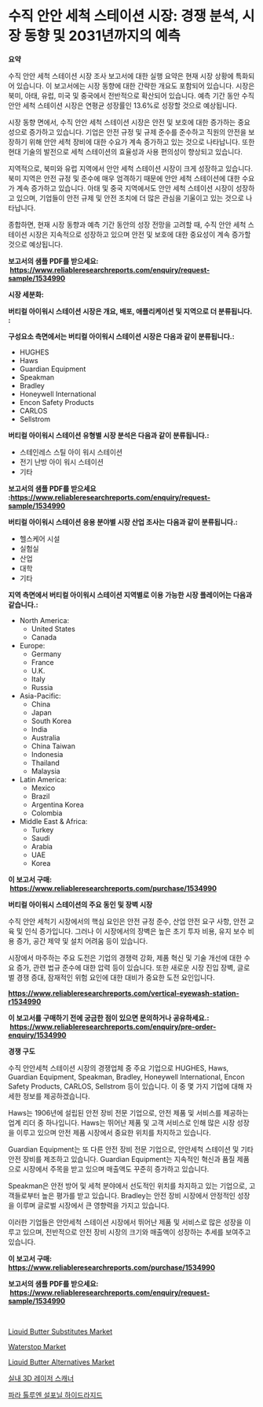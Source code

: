 <p><h1>수직 안안 세척 스테이션 시장: 경쟁 분석, 시장 동향 및 2031년까지의 예측</h1></p><p><strong>요약</strong></p>
<p><p>수직 안안 세척 스테이션 시장 조사 보고서에 대한 실행 요약은 현재 시장 상황에 특화되어 있습니다. 이 보고서에는 시장 동향에 대한 간략한 개요도 포함되어 있습니다. 시장은 북미, 아태, 유럽, 미국 및 중국에서 전반적으로 확산되어 있습니다. 예측 기간 동안 수직 안안 세척 스테이션 시장은 연평균 성장률인 13.6%로 성장할 것으로 예상됩니다.</p><p>시장 동향 면에서, 수직 안안 세척 스테이션 시장은 안전 및 보호에 대한 증가하는 중요성으로 증가하고 있습니다. 기업은 안전 규정 및 규제 준수를 준수하고 직원의 안전을 보장하기 위해 안안 세척 장비에 대한 수요가 계속 증가하고 있는 것으로 나타납니다. 또한 현대 기술의 발전으로 세척 스테이션의 효율성과 사용 편의성이 향상되고 있습니다.</p><p>지역적으로, 북미와 유럽 지역에서 안안 세척 스테이션 시장이 크게 성장하고 있습니다. 북미 지역은 안전 규정 및 준수에 매우 엄격하기 때문에 안안 세척 스테이션에 대한 수요가 계속 증가하고 있습니다. 아태 및 중국 지역에서도 안안 세척 스테이션 시장이 성장하고 있으며, 기업들이 안전 규제 및 안전 조치에 더 많은 관심을 기울이고 있는 것으로 나타납니다.</p><p>종합하면, 현재 시장 동향과 예측 기간 동안의 성장 전망을 고려할 때, 수직 안안 세척 스테이션 시장은 지속적으로 성장하고 있으며 안전 및 보호에 대한 중요성이 계속 증가할 것으로 예상됩니다.</p></p>
<p><strong>보고서의 샘플 PDF를 받으세요: &nbsp;<a href="https://www.reliableresearchreports.com/enquiry/request-sample/1534990">https://www.reliableresearchreports.com/enquiry/request-sample/1534990</a></strong></p>
<p><strong>시장 세분화:</strong></p>
<p><strong> 버티컬 아이워시 스테이션 시장은 개요, 배포, 애플리케이션 및 지역으로 더 분류됩니다. :</strong></p>
<p><strong>구성요소 측면에서는 버티컬 아이워시 스테이션 시장은 다음과 같이 분류됩니다.:</strong></p>
<p><ul><li>HUGHES</li><li>Haws</li><li>Guardian Equipment</li><li>Speakman</li><li>Bradley</li><li>Honeywell International</li><li>Encon Safety Products</li><li>CARLOS</li><li>Sellstrom</li></ul></p>
<p><strong> 버티컬 아이워시 스테이션 유형별 시장 분석은 다음과 같이 분류됩니다.:</strong></p>
<p><ul><li>스테인레스 스틸 아이 워시 스테이션</li><li>전기 난방 아이 워시 스테이션</li><li>기타</li></ul></p>
<p><strong>보고서의 샘플 PDF를 받으세요 :<a href="https://www.reliableresearchreports.com/enquiry/request-sample/1534990">https://www.reliableresearchreports.com/enquiry/request-sample/1534990</a></strong></p>
<p><strong> 버티컬 아이워시 스테이션 응용 분야별 시장 산업 조사는 다음과 같이 분류됩니다.:</strong></p>
<p><ul><li>헬스케어 시설</li><li>실험실</li><li>산업</li><li>대학</li><li>기타</li></ul></p>
<p><strong>지역 측면에서 버티컬 아이워시 스테이션 지역별로 이용 가능한 시장 플레이어는 다음과 같습니다.:</strong></p>
<p><ul>
    <li>
        North America:
        <ul>
            <li>United States</li>
            <li>Canada</li>
        </ul>
    </li>
    <li>
        Europe:
        <ul>
            <li>Germany</li>
            <li>France</li>
            <li>U.K.</li>
            <li>Italy</li>
            <li>Russia</li>
        </ul>
    </li>
    <li>
        Asia-Pacific:
        <ul>
            <li>China</li>
            <li>Japan</li>
            <li>South Korea</li>
            <li>India</li>
            <li>Australia</li>
            <li>China Taiwan</li>
            <li>Indonesia</li>
            <li>Thailand</li>
            <li>Malaysia</li>
        </ul>
    </li>
    <li>
        Latin America:
        <ul>
            <li>Mexico</li>
            <li>Brazil</li>
            <li>Argentina Korea</li>
            <li>Colombia</li>
        </ul>
    </li>
    <li>
        Middle East & Africa:
        <ul>
            <li>Turkey</li>
            <li>Saudi</li>
            <li>Arabia</li>
            <li>UAE</li>
            <li>Korea</li>
        </ul>
    </li>
    </ul></p>
<p><strong>이 보고서 구매: &nbsp;<a href="https://www.reliableresearchreports.com/purchase/1534990">https://www.reliableresearchreports.com/purchase/1534990</a></strong></p>
<p><strong>버티컬 아이워시 스테이션의 주요 동인 및 장벽 시장</strong></p>
<p><p>수직 안안 세척기 시장에서의 핵심 요인은 안전 규정 준수, 산업 안전 요구 사항, 안전 교육 및 인식 증가입니다. 그러나 이 시장에서의 장벽은 높은 초기 투자 비용, 유지 보수 비용 증가, 공간 제약 및 설치 어려움 등이 있습니다.</p><p>시장에서 마주하는 주요 도전은 기업의 경쟁력 강화, 제품 혁신 및 기술 개선에 대한 수요 증가, 관련 법규 준수에 대한 압력 등이 있습니다. 또한 새로운 시장 진입 장벽, 글로벌 경쟁 증대, 잠재적인 위험 요인에 대한 대비가 중요한 도전 요인입니다.</p></p>
<p><strong><a href="https://www.reliableresearchreports.com/vertical-eyewash-station-r1534990">https://www.reliableresearchreports.com/vertical-eyewash-station-r1534990</a></strong></p>
<p><strong>이 보고서를 구매하기 전에 궁금한 점이 있으면 문의하거나 공유하세요.: &nbsp;<a href="https://www.reliableresearchreports.com/enquiry/pre-order-enquiry/1534990">https://www.reliableresearchreports.com/enquiry/pre-order-enquiry/1534990</a></strong></p>
<p><strong>경쟁 구도</strong></p>
<p><p>수직 안안세척 스테이션 시장의 경쟁업체 중 주요 기업으로 HUGHES, Haws, Guardian Equipment, Speakman, Bradley, Honeywell International, Encon Safety Products, CARLOS, Sellstrom 등이 있습니다. 이 중 몇 가지 기업에 대해 자세한 정보를 제공하겠습니다.</p><p>Haws는 1906년에 설립된 안전 장비 전문 기업으로, 안전 제품 및 서비스를 제공하는 업계 리더 중 하나입니다. Haws는 뛰어난 제품 및 고객 서비스로 인해 많은 시장 성장을 이루고 있으며 안전 제품 시장에서 중요한 위치를 차지하고 있습니다.</p><p>Guardian Equipment는 또 다른 안전 장비 전문 기업으로, 안안세척 스테이션 및 기타 안전 장비를 제조하고 있습니다. Guardian Equipment는 지속적인 혁신과 품질 제품으로 시장에서 주목을 받고 있으며 매출액도 꾸준히 증가하고 있습니다.</p><p>Speakman은 안전 방어 및 세척 분야에서 선도적인 위치를 차지하고 있는 기업으로, 고객들로부터 높은 평가를 받고 있습니다. Bradley는 안전 장비 시장에서 안정적인 성장을 이루며 글로벌 시장에서 큰 영향력을 가지고 있습니다.</p><p>이러한 기업들은 안안세척 스테이션 시장에서 뛰어난 제품 및 서비스로 많은 성장을 이루고 있으며, 전반적으로 안전 장비 시장의 크기와 매출액이 성장하는 추세를 보여주고 있습니다.</p></p>
<p><strong>이 보고서 구매: &nbsp; <a href="https://www.reliableresearchreports.com/purchase/1534990">https://www.reliableresearchreports.com/purchase/1534990</a></strong></p>
<p><strong>보고서의 샘플 PDF를 받으세요: &nbsp;<a href="https://www.reliableresearchreports.com/enquiry/request-sample/1534990">https://www.reliableresearchreports.com/enquiry/request-sample/1534990</a></strong><strong></strong></p>
<p>&nbsp;</p>
<p><p><a href="https://github.com/gdfhhhj/Market-Research-Report-List-4/blob/main/liquid-butter-substitutes-market.md">Liquid Butter Substitutes Market</a></p><p><a href="https://issuu.com/reportprime-2/docs/waterstop-market-size-2030.pptx">Waterstop Market</a></p><p><a href="https://github.com/julyju69/Market-Research-Report-List-2/blob/main/liquid-butter-alternatives-market.md">Liquid Butter Alternatives Market</a></p><p><a href="https://github.com/sougarounis/Market-Research-Report-List-3/blob/main/546314018403.md">실내 3D 레이저 스캐너</a></p><p><a href="https://github.com/Howaoole34545/Market-Research-Report-List-1/blob/main/228146918404.md">파라 톨루엔 설포닐 하이드라지드</a></p></p>